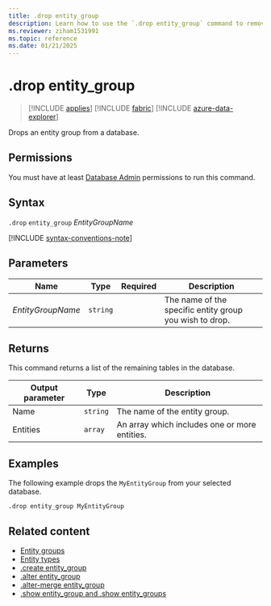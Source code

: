 ```yaml
---
title: .drop entity_group
description: Learn how to use the `.drop entity_group` command to remove an entity group from your database.
ms.reviewer: ziham1531991
ms.topic: reference
ms.date: 01/21/2025
---
```


# .drop entity_group

> [!INCLUDE [applies](../includes/applies-to-version/applies.md)] [!INCLUDE [fabric](../includes/applies-to-version/fabric.md)] [!INCLUDE [azure-data-explorer](../includes/applies-to-version/azure-data-explorer.md)]

Drops an entity group from a database.

## Permissions

You must have at least [Database Admin](../access-control/role-based-access-control.md) permissions to run this command.

## Syntax

`.drop` `entity_group` *EntityGroupName*

[!INCLUDE [syntax-conventions-note](../includes/syntax-conventions-note.md)]

## Parameters

|Name|Type|Required|Description|
|--|--|--|--|
|*EntityGroupName*| `string` | |The name of the specific entity group you wish to drop. |

## Returns

This command returns a list of the remaining tables in the database.

|Output parameter |Type |Description|
|---|---|---|
|Name | `string` | The name of the entity group.|
|Entities | `array` | An array which includes one or more entities.|

## Examples

The following example drops the `MyEntityGroup` from your selected database.

```kusto
.drop entity_group MyEntityGroup
```

## Related content

* [Entity groups](entity-groups.md)
* [Entity types](../query/schema-entities/index.md)
* [.create entity_group](create-entity-group.md)
* [.alter entity_group](alter-entity-group.md)
* [.alter-merge entity_group](alter-merge-entity-group.md)
* [.show entity_group and .show entity_groups](show-entity-group.md)